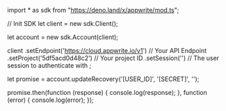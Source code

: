 import * as sdk from "https://deno.land/x/appwrite/mod.ts";

// Init SDK
let client = new sdk.Client();

let account = new sdk.Account(client);

client
    .setEndpoint('https://cloud.appwrite.io/v1') // Your API Endpoint
    .setProject('5df5acd0d48c2') // Your project ID
    .setSession('') // The user session to authenticate with
;


let promise = account.updateRecovery('[USER_ID]', '[SECRET]', '');

promise.then(function (response) {
    console.log(response);
}, function (error) {
    console.log(error);
});